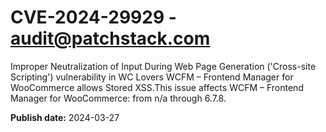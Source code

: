 # CVE-2024-29929 - audit@patchstack.com

Improper Neutralization of Input During Web Page Generation ('Cross-site Scripting') vulnerability in WC Lovers WCFM – Frontend Manager for WooCommerce allows Stored XSS.This issue affects WCFM – Frontend Manager for WooCommerce: from n/a through 6.7.8.



**Publish date:** 2024-03-27
